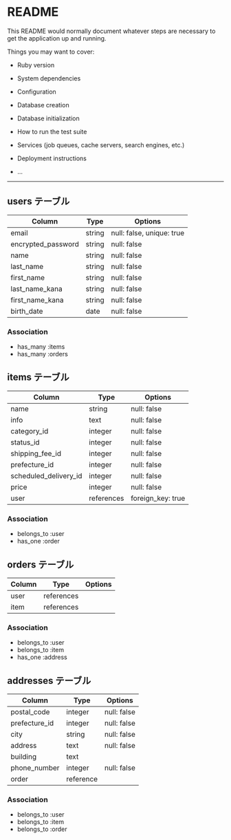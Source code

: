 # README

This README would normally document whatever steps are necessary to get the
application up and running.

Things you may want to cover:

* Ruby version

* System dependencies

* Configuration

* Database creation

* Database initialization

* How to run the test suite

* Services (job queues, cache servers, search engines, etc.)

* Deployment instructions

* ...


------------------------------------------------------------------------



## users テーブル

| Column                  | Type   | Options                  |
| ----------------------- | ------ | ------------------------ |
| email                   | string | null: false, unique: true|
| encrypted_password      | string | null: false              |
| name                    | string | null: false              |
| last_name               | string | null: false              |
| first_name              | string | null: false              |
| last_name_kana          | string | null: false              |
| first_name_kana         | string | null: false              |
| birth_date              | date   | null: false              |


### Association

- has_many :items
- has_many :orders


## items テーブル

| Column                 | Type          | Options           |
| ---------------------- | ------------- | ----------------- |
| name                   | string        | null: false       |
| info                   | text          | null: false       |
| category_id            | integer       | null: false       |
| status_id              | integer       | null: false       |
| shipping_fee_id        | integer       | null: false       |
| prefecture_id          | integer       | null: false       |
| scheduled_delivery_id  | integer       | null: false       |
| price                  | integer       | null: false       |
| user                   | references    | foreign_key: true |

### Association

- belongs_to :user
- has_one    :order



## orders テーブル

| Column                 | Type          | Options     |
| -----------------------| ------------- | ----------- |
| user                   | references    |             |
| item                   | references    |             |


### Association

- belongs_to :user
- belongs_to :item
- has_one    :address



## addresses テーブル

| Column                   | Type      | Options     |
| ------------------------ | --------- | ----------- |
| postal_code              | integer   | null: false |
| prefecture_id            | integer   | null: false |
| city                     | string    | null: false |
| address                  | text      | null: false |
| building                 | text      |             |
| phone_number             | integer   | null: false |
| order                    | reference |             |

### Association

- belongs_to :user
- belongs_to :item
- belongs_to :order

